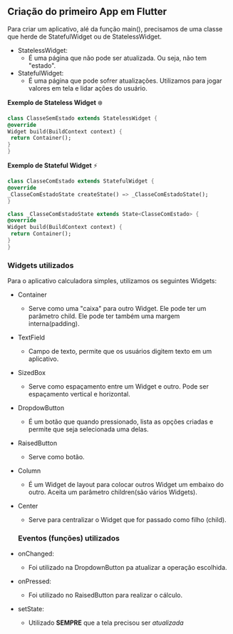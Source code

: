 ## Criação do primeiro App em Flutter

Para criar um aplicativo, alé da função main(), precisamos de uma classe que herde de StatefulWidget ou de StatelessWidget.
 - StatelessWidget:
   - É uma página que não pode ser atualizada. Ou seja, não tem "estado".
 - StatefulWidget:
   - É uma página que pode sofrer atualizações. Utilizamos para jogar valores em tela e lidar ações do usuário.
   
  **Exemplo de Stateless Widget** :snowflake:
   ```dart
   class ClasseSemEstado extends StatelessWidget {
  @override
  Widget build(BuildContext context) {
    return Container();
  }
}
   ```
   
  **Exemplo de Stateful Widget** :zap:
   ```dart
   class ClasseComEstado extends StatefulWidget {
  @override
  _ClasseComEstadoState createState() => _ClasseComEstadoState();
}

class _ClasseComEstadoState extends State<ClasseComEstado> {
  @override
  Widget build(BuildContext context) {
    return Container();
  }
}
  ```

### Widgets utilizados

Para o aplicativo calculadora simples, utilizamos os seguintes Widgets:
 - Container
   - Serve como uma "caixa" para outro Widget. Ele pode ter um parâmetro child. Ele pode ter também uma margem interna(padding).
 - TextField
   - Campo de texto, permite que os usuários digitem texto em um aplicativo.
 - SizedBox
   - Serve como espaçamento entre um Widget e outro. Pode ser espaçamento vertical e horizontal.
 - DropdowButton
   - É um botão que quando pressionado, lista as opções criadas e permite que seja selecionada uma delas.
 - RaisedButton
   - Serve como botão.
 - Column
   - É um Widget de layout para colocar outros Widget um embaixo do outro. Aceita um parâmetro children(são vários Widgets).
 - Center
   - Serve para centralizar o Widget que for passado como filho (child).
   
   ### Eventos (funções) utilizados
   
  - onChanged:
    - Foi utilizado na DropdownButton pa atualizar a operação escolhida.
  - onPressed:
    - Foi utilizado no RaisedButton para realizar o cálculo.
  - setState:
    - Utilizado **SEMPRE** que a tela precisou ser *atualizada*
